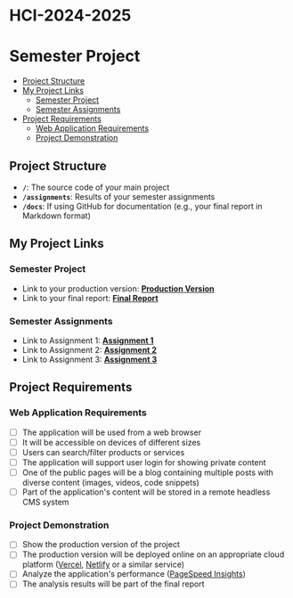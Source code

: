 # HCI-2024-2025
# Semester Project <!-- omit in toc -->

- [Project Structure](#project-structure)
- [My Project Links](#my-project-links)
  - [Semester Project](#semester-project)
  - [Semester Assignments](#semester-assignments)
- [Project Requirements](#project-requirements)
  - [Web Application Requirements](#web-application-requirements)
  - [Project Demonstration](#project-demonstration)

## Project Structure

- **`/`**: The source code of your main project
- **`/assignments`**: Results of your semester assignments
- **`/docs`**: If using GitHub for documentation (e.g., your final report in Markdown format)

## My Project Links

### Semester Project

- Link to your production version: [**Production Version**](URL_TO_PRODUCTION_VERSION) <!-- Replace with actual URL -->
- Link to your final report: [**Final Report**](URL_TO_FINAL_REPORT) <!-- Replace with actual URL -->
<!-- Add more as necessary -->

### Semester Assignments

- Link to Assignment 1: [**Assignment 1**]([URL_TO_ASSIGNMENT_1](https://fesb-my.sharepoint.com/personal/dperis00_fesb_hr/_layouts/15/stream.aspx?id=%2Fpersonal%2Fdperis00%5Ffesb%5Fhr%2FDocuments%2FAttachments%2F2024%2D10%2D24%2013%2D05%2D29%5Fedit%5Ffinal%201%2Emkv&ct=1729768823170&or=OWA%2DNT%2DMail&cid=2a60eba1%2D567e%2D9c57%2Dff24%2D083d79f43e26&ga=1&referrer=StreamWebApp%2EWeb&referrerScenario=AddressBarCopied%2Eview%2Eb24393b8%2D5575%2D491e%2Dad1a%2De0e74e1eddb2)) <!-- Replace with actual URL -->
- Link to Assignment 2: [**Assignment 2**](URL_TO_ASSIGNMENT_2) <!-- Replace with actual URL -->
- Link to Assignment 3: [**Assignment 3**](URL_TO_ASSIGNMENT_3) <!-- Replace with actual URL -->
<!-- Add more assignments as necessary -->

## Project Requirements

### Web Application Requirements

- [ ] The application will be used from a web browser
- [ ] It will be accessible on devices of different sizes
- [ ] Users can search/filter products or services
- [ ] The application will support user login for showing private content
- [ ] One of the public pages will be a blog containing multiple posts with diverse content (images, videos, code snippets)
- [ ] Part of the application's content will be stored in a remote headless CMS system

### Project Demonstration

- [ ] Show the production version of the project
- [ ] The production version will be deployed online on an appropriate cloud platform ([Vercel](https://vercel.com), [Netlify](https://www.netlify.com/) or a similar service)
- [ ] Analyze the application's performance ([PageSpeed Insights](https://pagespeed.web.dev/))
- [ ] The analysis results will be part of the final report
